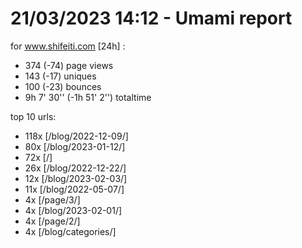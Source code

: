 # 21/03/2023 14:12 - Umami report
for www.shifeiti.com [24h] :

 - 374 (-74) page views
 - 143 (-17) uniques
 - 100 (-23) bounces
 - 9h 7' 30'' (-1h 51' 2'') totaltime


top 10 urls:
 - 118x [/blog/2022-12-09/]
 - 80x [/blog/2023-01-12/]
 - 72x [/]
 - 26x [/blog/2022-12-22/]
 - 12x [/blog/2023-02-03/]
 - 11x [/blog/2022-05-07/]
 - 4x [/page/3/]
 - 4x [/blog/2023-02-01/]
 - 4x [/page/2/]
 - 4x [/blog/categories/]


